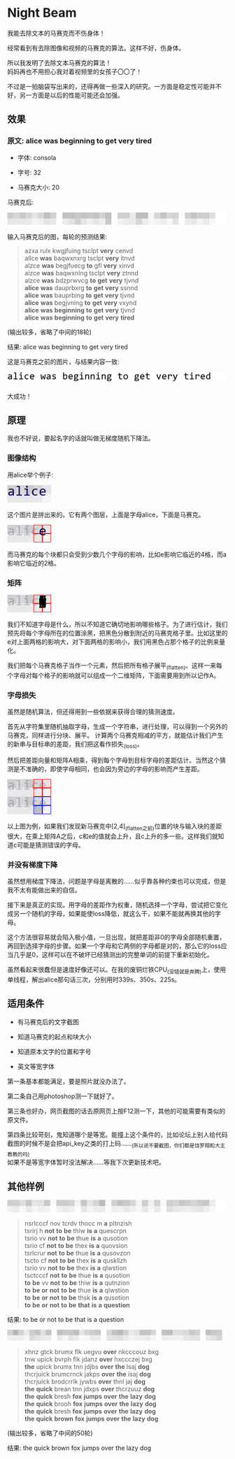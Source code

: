 # Night Beam

我能去除文本的马赛克而不伤身体！

经常看到有去除图像和视频的马赛克的算法。这样不好，伤身体。

所以我发明了去除文本马赛克的算法！  
妈妈再也不用担心我对着视频里的女孩子〇〇了！

不过是一拍脑袋写出来的，还得再做一些深入的研究。一方面是稳定性可能并不好，另一方面是以后的性能可能还会加强。


## 效果

### 原文: alice was beginning to get very tired

+ 字体: consola

+ 字号: 32

+ 马赛克大小: 20

马赛克后: 

![./测试结果/alice-was.png](./测试结果/alice-was.png)

输入马赛克后的图，每轮的预测结果: 

> azxa rulx kwgjfuing tsclpt **very** cenvd  
> allce **was** baqwxnxrg tsclpt **very** itnvd  
> alzce **was** begjfuecg **to** gfl **very** xinvd  
> aizce **was** baqwxnlng tsclpt **very** ztnnd  
> alzce **was** bdzprwvcg **to** **get** **very** tjvnd  
> **alice** **was** dauprbxrg **to** **get** **very** ssnnd  
> **alice** **was** bauprbing **to** **get** **very** tjvnd  
> **alice** **was** begjvning **to** **get** **very** vxynd  
> **alice** **was** **beginning** **to** **get** **very** tjvnd  
> **alice** **was** **beginning** **to** **get** **very** **tired**  

(输出较多，省略了中间的18轮)

结果: alice was beginning to get very tired

这是马赛克之前的图片，与结果内容一致: 

![./测试结果/alice-was(ori).png](./测试结果/alice-was(ori).png)  

大成功！

## 原理

我也不好说，要起名字的话就叫做无梯度随机下降法。


### 图像结构

用alice举个例子: 

![原理/alice.png](原理/alice.png)

这个图片是拼出来的。它有两个图层，上面是字母alice，下面是马赛克。

![原理/alice的e.png](原理/alice的e.png)

而马赛克的每个块都只会受到少数几个字母的影响，比如e影响它临近的4格，而a影响它临近的2格。


### 矩阵

![原理/alice的e黑.png](原理/alice的e黑.png)

我们不知道字母是什么，所以不知道它确切地影响哪些格子。为了进行估计，我们预先将每个字母所在的位置涂黑，把黑色分散到附近的马赛克格子里。比如这里的e对上面两格的影响大，对下面两格的影响小，我们用黑色占那个格子的比例来量化。

我们把每个马赛克格子当作一个元素，然后把所有格子展平<sub>(flatten)</sub>。这样一来每个字母对每个格子的影响就可以组成一个二维矩阵，下面需要用到所以记作A。


### 字母损失

虽然是随机算法，但还得用到一些依据来获得合理的猜测速度。

首先从字符集里随机抽取字母，生成一个字符串，进行处理，可以得到一个另外的马赛克，同样进行分块、展平。
计算两个马赛克相减的平方，就能估计我们产生的新串与目标串的差距，我们把这看作损失<sub>(loss)</sub>。

然后把差距向量和矩阵A相乘，得到每个字母到目标字母的差距估计。当然这个猜测是不准确的，即使字母相同，也会因为旁边的字母的影响而产生差距。

![原理/ee.png](原理/ee.png)

以上图为例，如果我们发现新马赛克中\[2,4\]<sub>(flatten之前)</sub>位置的块与输入块的差距很大，在乘上矩阵A之后，c和e的值就会上升，且c上升的多一些。这样我们就知道c可能是猜测错误的字母。


### 并没有梯度下降

虽然想用梯度下降法，问题是字母是离散的……似乎靠各种约束也可以完成，但是我不太有能做出来的自信。

接下来是真正的实现。用字母的差距作为权重，随机选择一个字母，尝试把它变化成另一个随机的字母，如果能使loss降低，就这么干，如果不能就再换其他的字母。

这个方法很容易就会陷入极小值，一旦出现，就把差距非0的字母全部随机重置，再回到选择字母的步骤。如果一个字母和它两侧的字母都是对的，那么它的loss应当几乎是0，这样可以在不破坏已经猜测出的完整单词的前提下重新初始化。

虽然看起来很蠢但是速度好像还可以。在我的废铜烂铁CPU<sub>(没错就是奔腾)</sub>上，使用单线程，解出alice那句话三次，分别用时339s、350s、225s。


## 适用条件

+ 有马赛克后的文字截图

+ 知道马赛克的起点和块大小

+ 知道原本文字的位置和字号

+ 英文等宽字体

第一条基本都能满足，要是照片就没办法了。

第二条自己用photoshop测一下就好了。

第三条也好办，网页截图的话去原网页上按F12测一下，其他的可能需要有类似的原文件。

第四条比较苛刻，鬼知道哪个是等宽。能撞上这个条件的，比如论坛上别人给代码截图的时候不是会把api_key之类的打上码……<sub>(所以说不要截图，你们都是饶罗翔和大主教教的吗)</sub>  
如果不是等宽字体暂时没法解决……等我下次更新技术吧。


## 其他样例

![./测试结果/to-be.png](./测试结果/to-be.png)  

> nsrlcccf nov tcrdv thocc m **a** pltnzish  
> tsrirj h **not** **to** **be** thiw **is** **a** quescrpn  
> tsrio vv **not** **to** **be** thue **is** **a** qusotion  
> tsrio cf **not** **to** **be** thex **is** **a** quovsion  
> tsrlcrur **not** **to** **be** thue **is** **a** qusovzon  
> tscto cf **not** **to** **be** thex **is** **a** quskllzh  
> tsrio vv **not** **to** **be** thex **is** **a** qlwstion  
> tsctcccf **not** **to** **be** thue **is** **a** qusotion  
> **to** **be** vv **not** **to** **be** thiw **is** **a** qutnzion  
> **to** **be** **or** **not** **to** **be** thue **is** **a** qlwstion  
> **to** **be** **or** **not** **to** **be** thsk **is** **a** qusotion  
> **to** **be** **or** **not** **to** **be** **that** **is** **a** **question**  

结果: to be or not to be that is a question

![./测试结果/the-quick.png](./测试结果/the-quick.png)  

> xhnz gtck brumx flk uegvu **over** nkcccouz bxg  
> tnw upick bvrph flk jdanz **over** hxccczej bxg  
> **the** upick brumx tnn jdjbs **over** **the** lsaj **dog**  
> thcrjuick brumcrnck jakps **over** **the** isaj **dog**  
> thcrjuick brodcrrlk jywbs **over** thnl jaj **dog**  
> **the** **quick** brean tnn jdxps **over** thcrzuuz **dog**  
> **the** **quick** bresh **fox** **jumps** **over** **the** **lazy** **dog**  
> **the** **quick** brooh **fox** **jumps** **over** **the** **lazy** **dog**  
> **the** **quick** bresh **fox** **jumps** **over** **the** **lazy** **dog**  
> **the** **quick** **brown** **fox** **jumps** **over** **the** **lazy** **dog**  

(输出较多，省略了中间的50轮)

结果: the quick brown fox jumps over the lazy dog